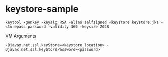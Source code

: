 # keystore-sample

```keytool -genkey -keyalg RSA -alias selfsigned -keystore keystore.jks -storepass password -validity 360 -keysize 2048```

VM Arguments

```-Djavax.net.ssl.keyStore=<keystore_location> -Djavax.net.ssl.keyStorePassword=<password>```